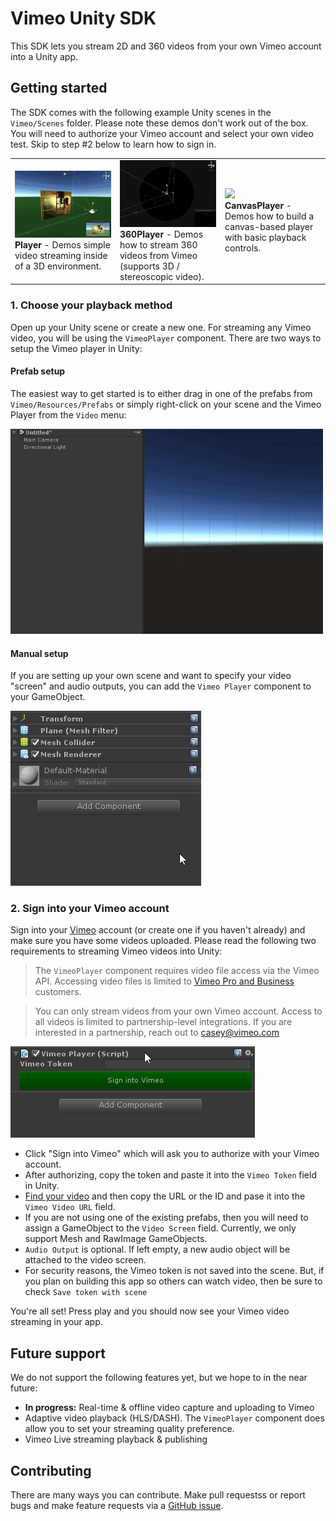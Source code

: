 Vimeo Unity SDK
========================

This SDK lets you stream 2D and 360 videos from your own Vimeo account into a Unity app. 

## Getting started

The SDK comes with the following example Unity scenes in the `Vimeo/Scenes` folder. Please note these demos don't work out of the box. You will need to authorize your Vimeo account and select your own video test. Skip to step #2 below to learn how to sign in.

<table>
  <tr>
    <td style="width:33%">
      <img src="Images/playerscene.gif" /><br>
      <b>Player</b> - Demos simple video streaming inside of a 3D environment.
    </td>
    <td style="width:33%">
      <img src="Images/360player.gif" /><br>
      <b>360Player</b> - Demos how to stream 360 videos from Vimeo (supports 3D / stereoscopic video).
    </td>
    <td style="width:33%">
      <img src="Images/canvasplayer.gif" /><br>
      <b>CanvasPlayer</b> - Demos how to build a canvas-based player with basic playback controls.
    </td>
  </tr>
</table>

### 1. Choose your playback method
Open up your Unity scene or create a new one. For streaming any Vimeo video, you will be using the `VimeoPlayer` component. There are two ways to setup the Vimeo player in Unity:

#### Prefab setup
The easiest way to get started is to either drag in one of the prefabs from `Vimeo/Resources/Prefabs` or simply right-click on your scene and the Vimeo Player from the `Video` menu:

<img src="Images/vimeo-menuitem.gif" width="500" />

#### Manual setup 
If you are setting up your own scene and want to specify your video "screen" and audio outputs, you can add the `Vimeo Player` component to your GameObject. 

<img src="Images/vimeo-component.gif"  />

### 2. Sign into your Vimeo account
Sign into your [Vimeo](https://vimeo.com) account (or create one if you haven't already) and make sure you have some videos uploaded. Please read the following two requirements to streaming Vimeo videos into Unity:

> The `VimeoPlayer` component requires video file access via the Vimeo API. Accessing video files is limited to [Vimeo Pro and Business](https://vimeo.com/upgrade) customers. 

> You can only stream videos from your own Vimeo account. Access to all videos is limited to partnership-level integrations. If you are interested in a partnership, reach out to casey@vimeo.com

<img src="Images/vimeo-login.gif"  />

* Click "Sign into Vimeo" which will ask you to authorize with your Vimeo account. 
* After authorizing, copy the token and paste it into the `Vimeo Token` field in Unity. 
* [Find your video](https://vimeo.com/manage/videos) and then copy the URL or the ID and pase it into the `Vimeo Video URL` field.
* If you are not using one of the existing prefabs, then you will need to assign a GameObject to the `Video Screen` field. Currently, we only support Mesh and RawImage GameObjects.
* `Audio Output` is optional. If left empty, a new audio object will be attached to the video screen. 
* For security reasons, the Vimeo token is not saved into the scene. But, if you plan on building this app so others can watch video, then be sure to check `Save token with scene`
 
 You're all set! Press play and you should now see your Vimeo video streaming in your app.

Future support
-------------

We do not support the following features yet, but we hope to in the near future:
  
  - **In progress:** Real-time & offline video capture and uploading to Vimeo
  - Adaptive video playback (HLS/DASH). The `VimeoPlayer` component does allow you to set your streaming quality preference.
  - Vimeo Live streaming playback & publishing

Contributing
-------------

There are many ways you can contribute. Make pull requestss or report bugs and make feature requests via a [GitHub issue](https://github.com/vimeo/unity-vimeo-player/issues).
